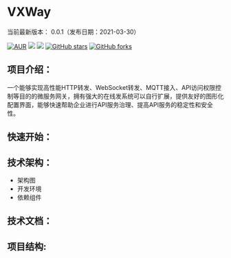 # VXWay

当前最新版本： 0.0.1（发布日期：2021-03-30）  

[![AUR](https://img.shields.io/badge/license-Apache%20License%202.0-blue.svg)](https://github.com/chinapcc/vxway/LICENSE)
[![](https://img.shields.io/badge/Author-昌徽(上海)信息技术有限公司-orange.svg)](http://www.isysful.com)
[![](https://img.shields.io/badge/version-0.0.1-brightgreen.svg)](https://github.com/chinapcc/vxway)
[![GitHub stars](https://img.shields.io/github/stars/chinapcc/vxway.svg?style=social&label=Stars)](https://github.com/chinapcc/vxway)
[![GitHub forks](https://img.shields.io/github/forks/chinapcc/vxway.svg?style=social&label=Fork)](https://github.com/chinapcc/vxway)

项目介绍：
--
一个能够实现高性能HTTP转发、WebSocket转发、MQTT接入、API访问权限控制等目的的微服务网关，拥有强大的在线发系统可以自行扩展，提供友好的图形化配置界面，能够快速帮助企业进行API服务治理、提高API服务的稳定性和安全性。

快速开始：
--

技术架构：
--
* 架构图
* 开发环境
* 依赖组件

技术文档：
--

项目结构:
--

